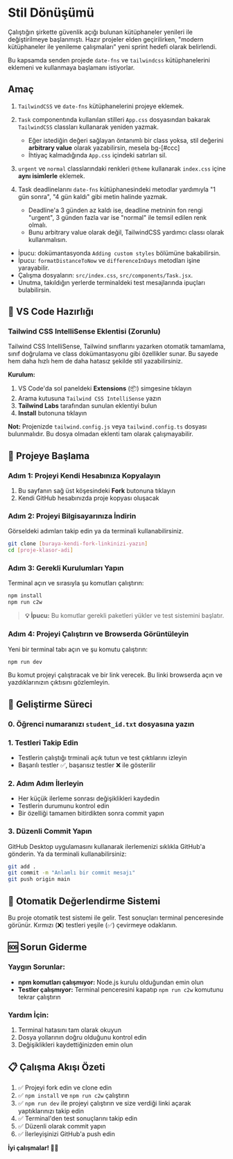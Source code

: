 # Stil Dönüşümü

Çalıştığın şirkette güvenlik açığı bulunan kütüphaneler yenileri ile değiştirilmeye başlanmıştı.
Hazır projeler elden geçirilirken, "modern kütüphaneler ile yenileme çalışmaları" yeni sprint hedefi olarak belirlendi.

Bu kapsamda senden projede `date-fns` ve `tailwindcss` kütüphanelerini eklemeni ve kullanmaya başlamanı istiyorlar.

## Amaç

1. `TailwindCSS` ve `date-fns` kütüphanelerini projeye eklemek.
2. `Task` componentında kullanılan stilleri `App.css` dosyasından bakarak `TailwindCSS` classları kullanarak yeniden yazmak.
   - Eğer istediğin değeri sağlayan öntanımlı bir class yoksa, stil değerini **arbitrary value** olarak yazabilirsin, mesela bg-[#ccc]
   - İhtiyaç kalmadığında `App.css` içindeki satırları sil.
3. `urgent` ve `normal` classlarındaki renkleri `@theme` kullanarak `index.css` içine **aynı isimlerle** eklemek.

4. Task deadlinelarını `date-fns` kütüphanesindeki metodlar yardımıyla "1 gün sonra", "4 gün kaldı" gibi metin halinde yazmak.
   - Deadline'a 3 günden az kaldı ise, deadline metninin fon rengi "urgent", 3 günden fazla var ise "normal" ile temsil edilen renk olmalı.
   - Bunu arbitrary value olarak değil, TailwindCSS yardımcı classı olarak kullanmalısın.

- İpucu: dokümantasyonda `Adding custom styles` bölümüne bakabilirsin.
- İpucu: `formatDistanceToNow` ve `differenceInDays` metodları işine yarayabilir.
- Çalışma dosyaların: `src/index.css`, `src/components/Task.jsx`.
- Unutma, takıldığın yerlerde terminaldeki test mesajlarında ipuçları bulabilirsin.

## 🔧 VS Code Hazırlığı

### Tailwind CSS IntelliSense Eklentisi (Zorunlu)

Tailwind CSS IntelliSense, Tailwind sınıflarını yazarken otomatik tamamlama, sınıf doğrulama ve class dokümantasyonu gibi özellikler sunar. Bu sayede hem daha hızlı hem de daha hatasız şekilde stil yazabilirsiniz.

**Kurulum:**

1. VS Code'da sol paneldeki **Extensions** (📦) simgesine tıklayın
2. Arama kutusuna `Tailwind CSS IntelliSense` yazın
3. **Tailwind Labs** tarafından sunulan eklentiyi bulun
4. **Install** butonuna tıklayın

**Not:** Projenizde `tailwind.config.js` veya `tailwind.config.ts` dosyası bulunmalıdır. Bu dosya olmadan eklenti tam olarak çalışmayabilir.

## 🚀 Projeye Başlama

### Adım 1: Projeyi Kendi Hesabınıza Kopyalayın

1. Bu sayfanın sağ üst köşesindeki **Fork** butonuna tıklayın
2. Kendi GitHub hesabınızda proje kopyası oluşacak

### Adım 2: Projeyi Bilgisayarınıza İndirin

Görseldeki adımları takip edin ya da terminali kullanabilirsiniz.

```bash
git clone [buraya-kendi-fork-linkinizi-yazın]
cd [proje-klasor-adi]
```

### Adım 3: Gerekli Kurulumları Yapın

Terminal açın ve sırasıyla şu komutları çalıştırın:

```bash
npm install
npm run c2w
```

> **💡 İpucu:** Bu komutlar gerekli paketleri yükler ve test sistemini başlatır.

### Adım 4: Projeyi Çalıştırın ve Browserda Görüntüleyin

Yeni bir terminal tabı açın ve şu komutu çalıştırın:

```bash
npm run dev
```

Bu komut projeyi çalıştıracak ve bir link verecek. Bu linki browserda açın ve yazdıklarınızın çıktısını gözlemleyin.

## 📝 Geliştirme Süreci

### 0. Öğrenci numaranızı `student_id.txt` dosyasına yazın 

### 1. Testleri Takip Edin

- Testlerin çalıştığı trminali açık tutun ve test çıktılarını izleyin
- Başarılı testler ✅, başarısız testler ❌ ile gösterilir

### 2. Adım Adım İlerleyin

- Her küçük ilerleme sonrası değişiklikleri kaydedin
- Testlerin durumunu kontrol edin
- Bir özelliği tamamen bitirdikten sonra commit yapın

### 3. Düzenli Commit Yapın

GitHub Desktop uygulamasını kullanarak ilerlemenizi sıklıkla GitHub'a gönderin.
Ya da terminali kullanabilirsiniz:

```bash
git add .
git commit -m "Anlamlı bir commit mesajı"
git push origin main
```

## 🧪 Otomatik Değerlendirme Sistemi

Bu proje otomatik test sistemi ile gelir. Test sonuçları terminal penceresinde görünür. Kırmızı (❌) testleri yeşile (✅) çevirmeye odaklanın.

## 🆘 Sorun Giderme

### Yaygın Sorunlar:

- **npm komutları çalışmıyor:** Node.js kurulu olduğundan emin olun
- **Testler çalışmıyor:** Terminal penceresini kapatıp `npm run c2w` komutunu tekrar çalıştırın

### Yardım İçin:

1. Terminal hatasını tam olarak okuyun
2. Dosya yollarının doğru olduğunu kontrol edin
3. Değişiklikleri kaydettiğinizden emin olun

## 📋 Çalışma Akışı Özeti

1. ✅ Projeyi fork edin ve clone edin
2. ✅ `npm install` ve `npm run c2w` çalıştırın
3. ✅ `npm run dev` ile projeyi çalıştırın ve size verdiği linki açarak yaptıklarınızı takip edin
4. ✅ Terminal'den test sonuçlarını takip edin
5. ✅ Düzenli olarak commit yapın
6. ✅ İlerleyişinizi GitHub'a push edin

**İyi çalışmalar! 🎨✨**
